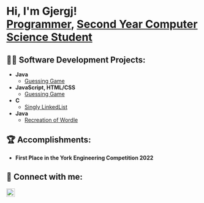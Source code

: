 <h1>Hi, I'm Gjergj! <br/><a href="https://github.com/Gjergj-Kroqi">Programmer</a>, <a href="https://www.linkedin.com/in/gjergj-kroqi/">Second Year Computer Science Student</a></h1>

<h2>👨‍💻 Software Development Projects:</h2>

- <b>Java</b>
  - [Guessing Game](https://github.com/Gjergj-Kroqi/Calculator)   
- <b>JavaScript, HTML/CSS</b>
  - [Guessing Game](https://github.com/Gjergj-Kroqi/Number-Guessing-Game)
- <b>C</b>
  - [Singly LinkedList](https://github.com/Gjergj-Kroqi/Singly-Linked-List) 
- <b>Java</b>
  - [Recreation of Wordle](https://github.com/Gjergj-Kroqi/Wordle)
  
<h2>🏆 Accomplishments:</h2>

- <b>First Place in the York Engineering Competition 2022</b>

<h2> 🤳 Connect with me:</h2>

[<img align="left" alt="JoshMadakor | LinkedIn" width="22px" src="https://cdn.jsdelivr.net/npm/simple-icons@v3/icons/linkedin.svg" />][linkedin]

[linkedin]: https://www.linkedin.com/in/gjergj-kroqi/

<!--
**joshmadakor1/joshmadakor1** is a ✨ _special_ ✨ repository because its `README.md` (this file) appears on your GitHub profile.

Here are some ideas to get you started:

- 🔭 I’m currently working on ...
- 🌱 I’m currently learning ...
- 👯 I’m looking to collaborate on ...
- 🤔 I’m looking for help with ...
- 💬 Ask me about ...
- 📫 How to reach me: ...
- 😄 Pronouns: ...
- ⚡ Fun fact: ...
-->
